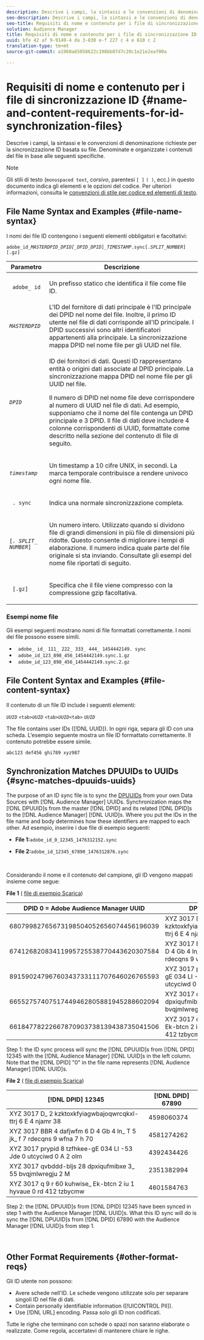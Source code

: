 ```yaml
---
description: Descrive i campi, la sintassi e le convenzioni di denominazione richieste per la sincronizzazione ID basata su file. Denominate e organizzate i contenuti del file in base alle seguenti specifiche.
seo-description: Descrive i campi, la sintassi e le convenzioni di denominazione richieste per la sincronizzazione ID basata su file. Denominate e organizzate i contenuti del file in base alle seguenti specifiche.
seo-title: Requisiti di nome e contenuto per i file di sincronizzazione ID
solution: Audience Manager
title: Requisiti di nome e contenuto per i file di sincronizzazione ID
uuid: bfe 42 af 9-9149-4 da 3-830 e-f 227 c 4 e 610 c 2
translation-type: tm+mt
source-git-commit: a1960a65058622c198bb07d7c20c1e21e2eaf00a

---
```



# Requisiti di nome e contenuto per i file di sincronizzazione ID {#name-and-content-requirements-for-id-synchronization-files}

Descrive i campi, la sintassi e le convenzioni di denominazione richieste per la sincronizzazione ID basata su file. Denominate e organizzate i contenuti del file in base alle seguenti specifiche.

>[!NOTE]
>
>Gli stili di testo (`monospaced text`, *corsivo*, parentesi `[ ]` `( )`, ecc.) in questo documento indica gli elementi e le opzioni del codice. Per ulteriori informazioni, consulta le [convenzioni di stile per codice ed elementi di testo](../../../reference/code-style-elements.md).

## File Name Syntax and Examples {#file-name-syntax}

<!-- c_file_based_id_sync.xml -->

I nomi dei file ID contengono i seguenti elementi obbligatori e facoltativi:

`adobe_id_`*`MASTERDPID_DPID[_DPID_DPID`*`]_`*`TIMESTAMP`*`.sync[.`*`SPLIT_NUMBER`*`][.gz]`

<table id="table_727A465D7C38419CA0750EF32DEDA2FD"> 
 <thead> 
  <tr> 
   <th colname="col1" class="entry"> Parametro </th> 
   <th colname="col2" class="entry"> Descrizione </th> 
  </tr> 
 </thead>
 <tbody> 
  <tr> 
   <td colname="col1"> <p> <code> adobe_ id</code> </p> </td> 
   <td colname="col2"> <p>Un prefisso statico che identifica il file come file ID. </p> </td> 
  </tr> 
  <tr> 
   <td colname="col1"><code><i>MASTERDPID</i></code> </td> 
   <td colname="col2"> L'ID del fornitore di dati principale è l'ID principale dei DPID nel nome del file. Inoltre, il primo ID utente nel file di dati corrisponde all'ID principale. I DPID successivi sono altri identificatori appartenenti alla principale. La sincronizzazione mappa DPID nel nome file per gli UUID nel file. </td> 
  </tr> 
  <tr> 
   <td colname="col1"> <p> <code><i>DPID</i></code> </p> </td> 
   <td colname="col2"> <p>ID dei fornitori di dati. Questi ID rappresentano entità o origini dati associate al DPID principale. La sincronizzazione mappa DPID nel nome file per gli UUID nel file. </p> <p>Il numero di DPID nel nome file deve corrispondere al numero di UUID nel file di dati. Ad esempio, supponiamo che il nome del file contenga un DPID principale e 3 DPID. Il file di dati deve includere 4 colonne corrispondenti di UUID, formattate come descritto nella sezione del contenuto di file di seguito. </p> </td> 
  </tr> 
  <tr> 
   <td colname="col1"><code><i>timestamp</i></code> </td> 
   <td colname="col2"> <p>Un timestamp a 10 cifre UNIX, in secondi. La marca temporale contribuisce a rendere univoco ogni nome file. </p> </td> 
  </tr> 
  <tr> 
   <td colname="col1"> <p> <code> . sync</code> </p> </td> 
   <td colname="col2"> <p>Indica una normale sincronizzazione completa. </p> </td> 
  </tr> 
  <tr> 
   <td colname="col1"> <p> <code>[<i>. SPLIT_ NUMBER</i>]</code> </p> </td> 
   <td colname="col2"> <p>Un numero intero. Utilizzato quando si dividono file di grandi dimensioni in più file di dimensioni più ridotte. Questo consente di migliorare i tempi di elaborazione. Il numero indica quale parte del file originale si sta inviando. Consultate gli esempi del nome file riportati di seguito. </p> </td> 
  </tr> 
  <tr> 
   <td colname="col1"> <p> <code> [.gz]</code> </p> </td> 
   <td colname="col2"> <p>Specifica che il file viene compresso con la compressione gzip facoltativa. </p> </td> 
  </tr> 
 </tbody> 
</table>

### Esempi nome file

Gli esempi seguenti mostrano nomi di file formattati correttamente. I nomi dei file possono essere simili.

<ul class="simplelist"> 
 <li> <code> adobe_ id_ 111_ 222_ 333_ 444_ 1454442149. sync</code> </li> 
 <li> <code> adobe_id_123_898_456_1454442149.sync.1.gz</code> </li> 
 <li> <code> adobe_id_123_898_456_1454442149.sync.2.gz</code> </li> 
</ul>

## File Content Syntax and Examples {#file-content-syntax}

Il contenuto di un file ID include i seguenti elementi:

*`UUID`* `<tab>`*`UUID`* `<tab>`*`UUID`*`<tab>` *`UUID`*

The file contains user IDs ([!DNL UUID]). In ogni riga, separa gli ID con una scheda. L'esempio seguente mostra un file ID formattato correttamente. Il contenuto potrebbe essere simile.

```
abc123 def456 ghi789 xyz987
```

## Synchronization Matches DPUUIDs to UUIDs {#sync-matches-dpuuids-uuids}

The purpose of an ID sync file is to sync the [DPUUIDs](../../../reference/ids-in-aam.md) from your own Data Sources with [!DNL Audience Manager] UUIDs. Synchronization maps the [!DNL DPUUID]s from the master [!DNL DPID] and its related [!DNL DPID]s to the [!DNL Audience Manager] [!DNL UUID]s. Where you put the IDs in the file name and body determines how these identifiers are mapped to each other. Ad esempio, inserire i due file di esempio seguenti:

* **File 1:**`adobe_id_0_12345_1476312152.sync`

* **File 2:**`adobe_id_12345_67890_1476312876.sync`

<br/>

Considerando il nome e il contenuto del campione, gli ID vengono mappati insieme come segue:

**File 1** ( [file di esempio Scarica](assets/adobe_id_0_12345_1476312152.sync))

| DPID 0 = Adobe Audience Manager UUID | DPID 12345 |
|---|---|
| 68079982765673198504052656074456196039 | XYZ 3017 D_ 2 kzktoxkfyiagwbajoqwrcqkxl-ttrj 6 E 4 njamr 38 |
| 67412682083411995725538770443620307584 | XYZ 3017 BBR 4 dafjwfm 6 D 4 Gb 4 ln_ T 5 jk_ f 7 rdecqns 9 wfna 7 h 70 |
| 89159024796760343733111707646026765593 | XYZ 3017 prypid 8 tzfhkee-gE 034 LI -53 Jde 0 utcyciwd 0 A 2 olm |
| 66552757407517449462805881945288602094 | XYZ 3017 qvbddd-bljs 28 dpxiqufmibxe 3_ 55 bvqjmlwregju 2 M |
| 66184778222667870903738139438735041506 | XYZ 3017 q 9 r 60 kuhwise_ Ek-btcn 2 iu 1 hyvaue 0 rd 412 tzbycmw |

Step 1: the ID sync process will sync the [!DNL DPUUID]s from [!DNL DPID] 12345 with the [!DNL Audience Manager] [!DNL UUID]s in the left column. Note that the [!DNL DPID] "0" in the file name represents [!DNL Audience Manager] [!DNL UUID]s.
<br/>

**File 2** ( [file di esempio Scarica](assets/adobe_id_12345_67890_1477846458.sync))

| [!DNL DPID] 12345 | [!DNL DPID] 67890 |
|---|---|
| XYZ 3017 D_ 2 kzktoxkfyiagwbajoqwrcqkxl-ttrj 6 E 4 njamr 38 | 4598060374 |
| XYZ 3017 BBR 4 dafjwfm 6 D 4 Gb 4 ln_ T 5 jk_ f 7 rdecqns 9 wfna 7 h 70 | 4581274262 |
| XYZ 3017 prypid 8 tzfhkee-gE 034 LI -53 Jde 0 utcyciwd 0 A 2 olm | 4392434426 |
| XYZ 3017 qvbddd-bljs 28 dpxiqufmibxe 3_ 55 bvqjmlwregju 2 M | 2351382994 |
| XYZ 3017 q 9 r 60 kuhwise_ Ek-btcn 2 iu 1 hyvaue 0 rd 412 tzbycmw | 4601584763 |

Step 2: the [!DNL DPUUID]s from [!DNL DPID] 12345 have been synced in step 1 with the Audience Manager [!DNL UUID]s. What this ID sync will do is sync the [!DNL DPUUID]s from [!DNL DPID] 67890 with the Audience Manager [!DNL UUID]s from step 1.

<br/>

## Other Format Requirements {#other-format-reqs}

Gli ID utente non possono:

* Avere schede nell'ID. Le schede vengono utilizzate solo per separare singoli ID nel file di dati.
* Contain personally identifiable information ([!UICONTROL PII]).
* Use [!DNL URL] encoding. Passa solo gli ID non codificati.

Tutte le righe che terminano con schede o spazi non saranno elaborate o realizzate. Come regola, accertatevi di mantenere chiare le righe.